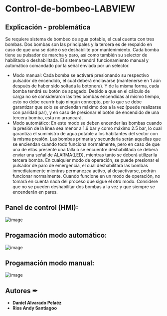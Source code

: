 # Control-de-bombeo-LABVIEW

## Explicación - problemática

Se requiere sistema de bombeo de agua potable, el cual cuenta con tres bombas. Dos bombas son las principales y la tercera es de respaldo en caso de que una se dañe o se deshabilite por mantenimiento. Cada bomba tiene su pulsador de marcha y paro, así como también su selector de habilitado o deshabilitada. El sistema tendrá funcionamiento manual y automático comandado por la señal enviada por un selector. 
*	Modo manual: Cada bomba se activará presionando su respectivo pulsador de encendido, el cual deberá enclavarse (mantenerse en 1 aún después de haber sido soltada la botonera). Y de la misma forma, cada bomba tendrá su botón de apagado. Debido a que en el cálculo de carga no se consideraron las tres bombas encendidas al mismo tiempo, esto no debe ocurrir bajo ningún concepto, por lo que se debe garantizar que solo se enciendan máximo dos a la vez (puede realizarse con paridad par), y en caso de presionar el botón de encendido de una tercera bomba, esta no arrancará. 
*	Modo automático: En este modo se deben encender las bombas cuando la presión de la línea sea menor a 1.6 bar y como máximo 2.5 bar, lo cual garantiza el suministro de agua potable a los habitantes del sector con la misma presión. Las bombas primaria y secundaria serán aquellas que se enciendan cuando todo funciona normalmente, pero en caso de que una de ellas presente una falla o se encuentre deshabilitada se deberá enviar una señal de ALARMA(LED), mientras tanto se deberá utilizar la tercera bomba. 
En cualquier modo de operación, se puede presionar el pulsador de paro de emergencia, el cual deshabilitará las bombas inmediatamente mientras permanezca activo, al desactivarse, podrán funcionar normalmente. 
Cuando funcione en un modo de operación, no tomará en cuenta nada del proceso que sigue el otro modo. Considere que no se pueden deshabilitar dos bombas a la vez y que siempre se encenderán en pares.

## Panel de control (HMI):

![image](https://user-images.githubusercontent.com/69557269/216710432-8f8d5eb6-79d8-4ecc-9c7e-81cb66c6097e.png)

## Progamación modo automático:

![image](https://user-images.githubusercontent.com/69557269/216710618-4a3c993c-51b6-42bf-bf63-46aec458ba75.png)

## Progamación modo manual:

![image](https://user-images.githubusercontent.com/69557269/216710648-81f45646-054a-4dd2-8c70-7efbe5a44d6d.png)

## Autores ✒

* **Daniel Alvarado Pelaéz** 
* **Rios Andy Santiagoo** 

